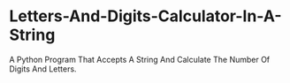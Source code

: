 # Letters-And-Digits-Calculator-In-A-String

A Python Program That Accepts A String And Calculate The Number Of Digits And Letters.
